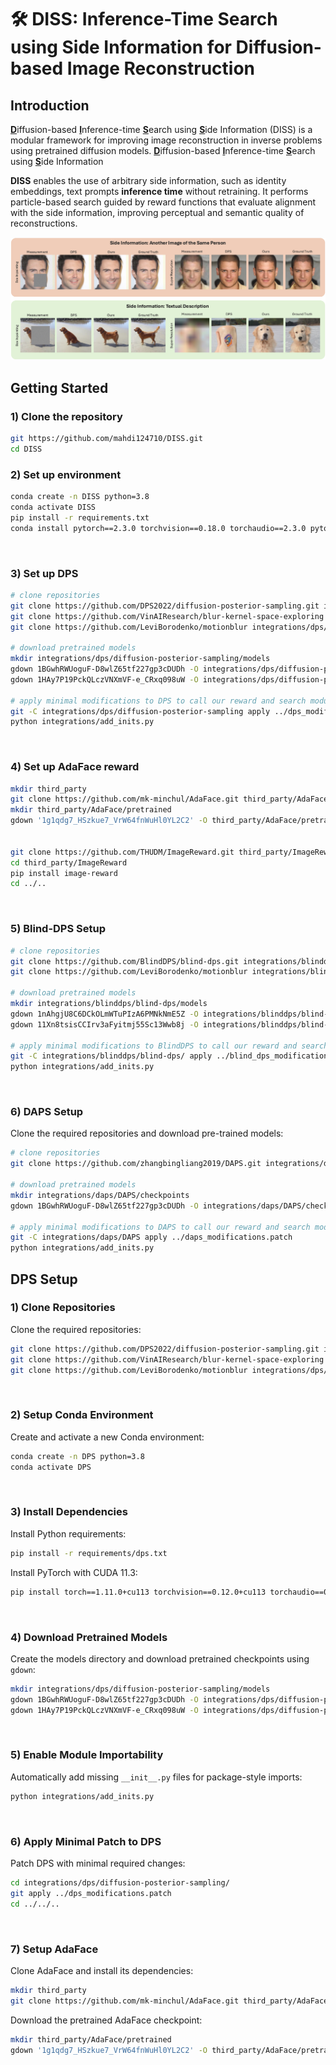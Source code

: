 # 🛠️ DISS: Inference-Time Search using Side Information for Diffusion-based Image Reconstruction

## Introduction
<b><u>D</u></b>iffusion-based <b><u>I</u></b>nference-time <b><u>S</u></b>earch using <b><u>S</u></b>ide Information (DISS) is a modular framework for improving image reconstruction in inverse problems using pretrained diffusion models.
<ins>**D**</ins>iffusion-based <ins>**I**</ins>nference-time <ins>**S**</ins>earch using <ins>**S**</ins>ide Information


**DISS** enables the use of arbitrary side information, such as identity embeddings, text prompts **inference time** without retraining. It performs particle-based search guided by reward functions that evaluate alignment with the side information, improving perceptual and semantic quality of reconstructions.

<p align="center">
  <img src="images/teaser.jpg" alt="Teaser" width="600"/>
</p>

## Getting Started
### 1) Clone the repository
```bash
git https://github.com/mahdi124710/DISS.git
cd DISS
````

### 2) Set up environment
```bash
conda create -n DISS python=3.8
conda activate DISS
pip install -r requirements.txt
conda install pytorch==2.3.0 torchvision==0.18.0 torchaudio==2.3.0 pytorch-cuda=12.1 -c pytorch -c nvidia
````
<br />

### 3) Set up DPS
```bash
# clone repositories
git clone https://github.com/DPS2022/diffusion-posterior-sampling.git integrations/dps/diffusion-posterior-sampling
git clone https://github.com/VinAIResearch/blur-kernel-space-exploring integrations/dps/diffusion-posterior-sampling/bkse
git clone https://github.com/LeviBorodenko/motionblur integrations/dps/diffusion-posterior-sampling/motionblur

# download pretrained models
mkdir integrations/dps/diffusion-posterior-sampling/models
gdown 1BGwhRWUoguF-D8wlZ65tf227gp3cDUDh -O integrations/dps/diffusion-posterior-sampling/models/ffhq_10m.pt
gdown 1HAy7P19PckQLczVNXmVF-e_CRxq098uW -O integrations/dps/diffusion-posterior-sampling/models/imagenet256.pt

# apply minimal modifications to DPS to call our reward and search modules
git -C integrations/dps/diffusion-posterior-sampling apply ../dps_modifications.patch
python integrations/add_inits.py
````
<br />

### 4) Set up AdaFace reward
```bash
mkdir third_party
git clone https://github.com/mk-minchul/AdaFace.git third_party/AdaFace
mkdir third_party/AdaFace/pretrained
gdown '1g1qdg7_HSzkue7_VrW64fnWuHl0YL2C2' -O third_party/AdaFace/pretrained/adaface_ir50_ms1mv2.ckpt


git clone https://github.com/THUDM/ImageReward.git third_party/ImageReward
cd third_party/ImageReward
pip install image-reward
cd ../..
````
<br />



### 5) Blind-DPS Setup

```bash
# clone repositories
git clone https://github.com/BlindDPS/blind-dps.git integrations/blinddps/blind-dps
git clone https://github.com/LeviBorodenko/motionblur integrations/blinddps/blind-dps/motionblur

# download pretrained models
mkdir integrations/blinddps/blind-dps/models
gdown 1nAhgjU8C6DCkOLmWTuPIzA6PMNkNmE5Z -O integrations/blinddps/blind-dps/models/ffhq_10m.pt
gdown 11Xn8tsisCCIrv3aFyitmj55Sc13Wwb8j -O integrations/blinddps/blind-dps/models/kernel_checkpoint.pt

# apply minimal modifications to BlindDPS to call our reward and search modules
git -C integrations/blinddps/blind-dps/ apply ../blind_dps_modifications.patch
python integrations/add_inits.py
````

<br />

### 6) DAPS Setup

Clone the required repositories and download pre-trained models:

```bash
# clone repositories
git clone https://github.com/zhangbingliang2019/DAPS.git integrations/daps/DAPS

# download pretrained models
mkdir integrations/daps/DAPS/checkpoints
gdown 1BGwhRWUoguF-D8wlZ65tf227gp3cDUDh -O integrations/daps/DAPS/checkpoints/ffhq256.pt

# apply minimal modifications to DAPS to call our reward and search modules
git -C integrations/daps/DAPS apply ../daps_modifications.patch
python integrations/add_inits.py
````















## DPS Setup
### 1) Clone Repositories

Clone the required repositories:

```bash
git clone https://github.com/DPS2022/diffusion-posterior-sampling.git integrations/dps/diffusion-posterior-sampling
git clone https://github.com/VinAIResearch/blur-kernel-space-exploring integrations/dps/diffusion-posterior-sampling/bkse
git clone https://github.com/LeviBorodenko/motionblur integrations/dps/diffusion-posterior-sampling/motionblur
````

<br />

### 2) Setup Conda Environment

Create and activate a new Conda environment:

```bash
conda create -n DPS python=3.8
conda activate DPS
```

<br />

### 3) Install Dependencies

Install Python requirements:

```bash
pip install -r requirements/dps.txt
```

Install PyTorch with CUDA 11.3:

```bash
pip install torch==1.11.0+cu113 torchvision==0.12.0+cu113 torchaudio==0.11.0 --extra-index-url https://download.pytorch.org/whl/cu113
```

<br />

### 4) Download Pretrained Models

Create the models directory and download pretrained checkpoints using `gdown`:

```bash
mkdir integrations/dps/diffusion-posterior-sampling/models
gdown 1BGwhRWUoguF-D8wlZ65tf227gp3cDUDh -O integrations/dps/diffusion-posterior-sampling/models/ffhq_10m.pt
gdown 1HAy7P19PckQLczVNXmVF-e_CRxq098uW -O integrations/dps/diffusion-posterior-sampling/models/imagenet256.pt
```

<br />

### 5) Enable Module Importability

Automatically add missing `__init__.py` files for package-style imports:

```bash
python integrations/add_inits.py
```

<br />

### 6) Apply Minimal Patch to DPS

Patch DPS with minimal required changes:

```bash
cd integrations/dps/diffusion-posterior-sampling/
git apply ../dps_modifications.patch
cd ../../..
```

<br />

### 7) Setup AdaFace

Clone AdaFace and install its dependencies:

```bash
mkdir third_party
git clone https://github.com/mk-minchul/AdaFace.git third_party/AdaFace
```

Download the pretrained AdaFace checkpoint:

```bash
mkdir third_party/AdaFace/pretrained
gdown '1g1qdg7_HSzkue7_VrW64fnWuHl0YL2C2' -O third_party/AdaFace/pretrained/adaface_ir50_ms1mv2.ckpt
```

